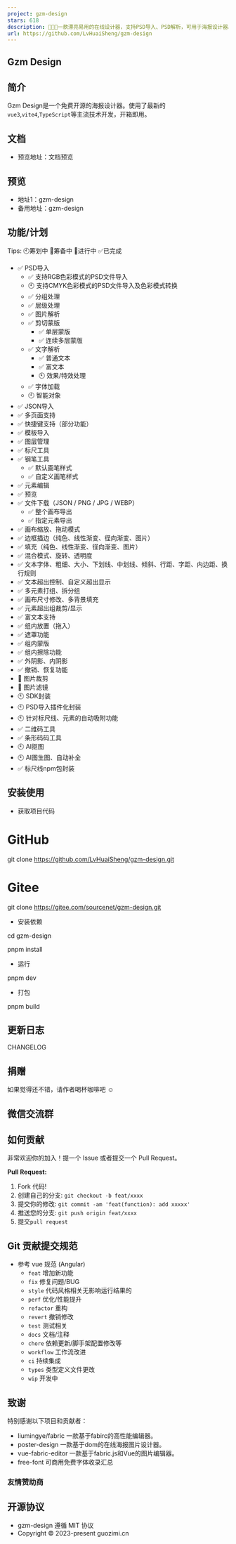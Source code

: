 ```yaml
---
project: gzm-design
stars: 618
description: 🚀🚀🚀一款漂亮易用的在线设计器，支持PSD导入、PSD解析，可用于海报设计器、广告设计器、logo设计器、AI创作图片合成器等。常用于生成二维码海报，图片海报，二维码推广海报，图片处理，名片设计，电商产品图，节假日海报等。http://gzm-design-doc.guozimi.cn/
url: https://github.com/LvHuaiSheng/gzm-design
---
```


Gzm Design
----------

简介
--

Gzm Design是一个免费开源的海报设计器。使用了最新的`vue3`,`vite4`,`TypeScript`等主流技术开发，开箱即用。

文档
--

-   预览地址：文档预览

预览
--

-   地址1：gzm-design
-   备用地址：gzm-design

功能/计划
-----

Tips: 🕙筹划中 🔲筹备中 🚧进行中 ✅已完成

-   ✅ PSD导入
    -   ✅ 支持RGB色彩模式的PSD文件导入
    -   🕙 支持CMYK色彩模式的PSD文件导入及色彩模式转换
    -   ✅ 分组处理
    -   ✅ 层级处理
    -   ✅ 图片解析
    -   ✅ 剪切蒙版
        -   ✅ 单层蒙版
        -   ✅ 连续多层蒙版
    -   ✅ 文字解析
        -   ✅ 普通文本
        -   ✅ 富文本
        -   🕙 效果/特效处理
    -   ✅ 字体加载
    -   🕙 智能对象
-   ✅ JSON导入
-   ✅ 多页面支持
-   ✅ 快捷键支持（部分功能）
-   ✅ 模板导入
-   ✅ 图层管理
-   ✅ 标尺工具
-   ✅ 钢笔工具
    -   ✅ 默认画笔样式
    -   ✅ 自定义画笔样式
-   ✅ 元素编辑
-   ✅ 预览
-   ✅ 文件下载（JSON / PNG / JPG / WEBP）
    -   ✅ 整个画布导出
    -   ✅ 指定元素导出
-   ✅ 画布缩放、拖动模式
-   ✅ 边框描边（纯色、线性渐变、径向渐变、图片）
-   ✅ 填充（纯色、线性渐变、径向渐变、图片）
-   ✅ 混合模式、旋转、透明度
-   ✅ 文本字体、粗细、大小、下划线、中划线、倾斜、行距、字距、内边距、换行规则
-   ✅ 文本超出控制、自定义超出显示
-   ✅ 多元素打组、拆分组
-   ✅ 画布尺寸修改、多背景填充
-   ✅ 元素超出组裁剪/显示
-   ✅ 富文本支持
-   ✅ 组内放置（拖入）
-   ✅ 遮罩功能
-   ✅ 组内蒙版
-   ✅ 组内擦除功能
-   ✅ 外阴影、内阴影
-   ✅ 撤销、恢复功能
-   🔲 图片裁剪
-   🔲 图片滤镜
-   🕙 SDK封装
-   🕙 PSD导入插件化封装
-   🕙 针对标尺线、元素的自动吸附功能
-   ✅ 二维码工具
-   ✅ 条形码码工具
-   🕙 AI抠图
-   🕙 AI图生图、自动补全
-   ✅ 标尺线npm包封装

安装使用
----

-   获取项目代码

# GitHub
git clone https://github.com/LvHuaiSheng/gzm-design.git

# Gitee
git clone https://gitee.com/sourcenet/gzm-design.git

-   安装依赖

cd gzm-design

pnpm install

-   运行

pnpm dev

-   打包

pnpm build

更新日志
----

CHANGELOG

捐赠
--

如果觉得还不错，请作者喝杯咖啡吧 ☺

微信交流群
-----

如何贡献
----

非常欢迎你的加入！提一个 Issue 或者提交一个 Pull Request。

**Pull Request:**

1.  Fork 代码!
2.  创建自己的分支: `git checkout -b feat/xxxx`
3.  提交你的修改: `git commit -am 'feat(function): add xxxxx'`
4.  推送您的分支: `git push origin feat/xxxx`
5.  提交`pull request`

Git 贡献提交规范
----------

-   参考 vue 规范 (Angular)
    -   `feat` 增加新功能
    -   `fix` 修复问题/BUG
    -   `style` 代码风格相关无影响运行结果的
    -   `perf` 优化/性能提升
    -   `refactor` 重构
    -   `revert` 撤销修改
    -   `test` 测试相关
    -   `docs` 文档/注释
    -   `chore` 依赖更新/脚手架配置修改等
    -   `workflow` 工作流改进
    -   `ci` 持续集成
    -   `types` 类型定义文件更改
    -   `wip` 开发中

致谢
--

特别感谢以下项目和贡献者：

-   liumingye/fabric 一款基于fabirc的高性能编辑器。
-   poster-design 一款基于dom的在线海报图片设计器。
-   vue-fabric-editor 一款基于fabric.js和Vue的图片编辑器。
-   free-font 可商用免费字体收录汇总

### 友情赞助商

开源协议
----

-   gzm-design 遵循 MIT 协议
-   Copyright © 2023-present guozimi.cn
